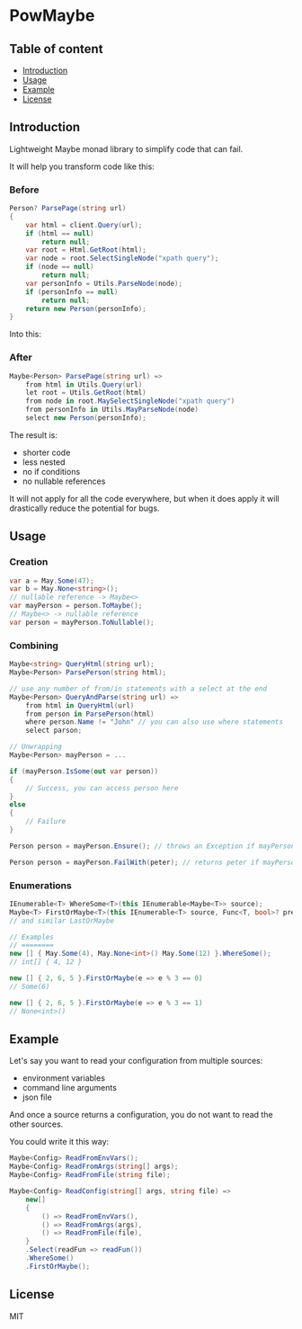 # PowMaybe

## Table of content

- [Introduction](#introduction)
- [Usage](#usage)
- [Example](#example)
- [License](#license)



## Introduction

Lightweight Maybe monad library to simplify code that can fail.

It will help you transform code like this:

### Before
```c#
Person? ParsePage(string url)
{
    var html = client.Query(url);
    if (html == null)
        return null;
    var root = Html.GetRoot(html);
    var node = root.SelectSingleNode("xpath query");
    if (node == null)
        return null;
    var personInfo = Utils.ParseNode(node);
    if (personInfo == null)
        return null;
    return new Person(personInfo);
}
```

Into this:

### After
```c#
Maybe<Person> ParsePage(string url) =>
    from html in Utils.Query(url)
    let root = Utils.GetRoot(html)
    from node in root.MaySelectSingleNode("xpath query")
    from personInfo in Utils.MayParseNode(node)
    select new Person(personInfo);
```

The result is:
- shorter code
- less nested
- no if conditions
- no nullable references

It will not apply for all the code everywhere, but when it does apply it will drastically reduce the potential for bugs.


## Usage

### Creation
```c#
var a = May.Some(47);
var b = May.None<string>();
// nullable reference -> Maybe<>
var mayPerson = person.ToMaybe();
// Maybe<> -> nullable reference
var person = mayPerson.ToNullable();
```

### Combining
```c#
Maybe<string> QueryHtml(string url);
Maybe<Person> ParsePerson(string html);

// use any number of from/in statements with a select at the end
Maybe<Person> QueryAndParse(string url) =>
    from html in QueryHtml(url)
    from person in ParsePerson(html)
    where person.Name != "John" // you can also use where statements
    select parson;

// Unwrapping
Maybe<Person> mayPerson = ...

if (mayPerson.IsSome(out var person))
{
    // Success, you can access person here
}
else
{
    // Failure
}

Person person = mayPerson.Ensure(); // throws an Exception if mayPerson is None

Person person = mayPerson.FailWith(peter); // returns peter if mayPerson is None
```

### Enumerations
```c#
IEnumerable<T> WhereSome<T>(this IEnumerable<Maybe<T>> source);
Maybe<T> FirstOrMaybe<T>(this IEnumerable<T> source, Func<T, bool>? predicate = null)
// and similar LastOrMaybe

// Examples
// ========
new [] { May.Some(4), May.None<int>() May.Some(12) }.WhereSome();
// int[] { 4, 12 }

new [] { 2, 6, 5 }.FirstOrMaybe(e => e % 3 == 0)
// Some(6)

new [] { 2, 6, 5 }.FirstOrMaybe(e => e % 3 == 1)
// None<int>()
```


## Example
Let's say you want to read your configuration from multiple sources:
- environment variables
- command line arguments
- json file

And once a source returns a configuration, you do not want to read the other sources.

You could write it this way:
```c#
Maybe<Config> ReadFromEnvVars();
Maybe<Config> ReadFromArgs(string[] args);
Maybe<Config> ReadFromFile(string file);

Maybe<Config> ReadConfig(string[] args, string file) =>
	new[]
	{
		() => ReadFromEnvVars(),
		() => ReadFromArgs(args),
		() => ReadFromFile(file),
	}
	.Select(readFun => readFun())
	.WhereSome()
	.FirstOrMaybe();
```


## License

MIT
